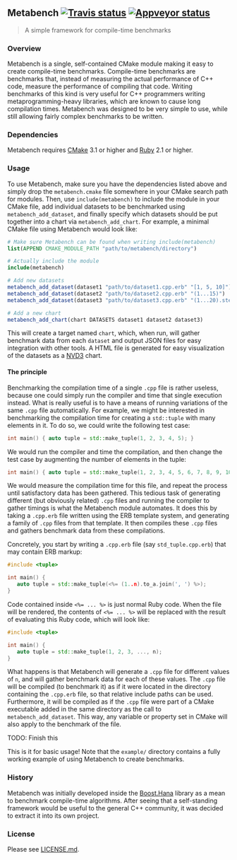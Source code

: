 ## Metabench <a target="_blank" href="https://travis-ci.org/ldionne/metabench">![Travis status][badge.Travis]</a> <a target="_blank" href="https://ci.appveyor.com/project/ldionne/metabench">![Appveyor status][badge.Appveyor]</a>
> A simple framework for compile-time benchmarks


### Overview
Metabench is a single, self-contained CMake module making it easy to create
compile-time benchmarks. Compile-time benchmarks are benchmarks that, instead
of measuring the actual performance of C++ code, measure the performance of
compiling that code. Writing benchmarks of this kind is very useful for C++
programmers writing metaprogramming-heavy libraries, which are known to cause
long compilation times. Metabench was designed to be very simple to use, while
still allowing fairly complex benchmarks to be written.

### Dependencies
Metabench requires [CMake][] 3.1 or higher and [Ruby][] 2.1 or higher.

### Usage
To use Metabench, make sure you have the dependencies listed above and simply
drop the `metabench.cmake` file somewhere in your CMake search path for modules.
Then, use `include(metabench)` to include the module in your CMake file, add
individual datasets to be benchmarked using `metabench_add_dataset`, and finally
specify which datasets should be put together into a chart via `metabench_add_chart`.
For example, a minimal CMake file using Metabench would look like:

```CMake
# Make sure Metabench can be found when writing include(metabench)
list(APPEND CMAKE_MODULE_PATH "path/to/metabench/directory")

# Actually include the module
include(metabench)

# Add new datasets
metabench_add_dataset(dataset1 "path/to/dataset1.cpp.erb" "[1, 5, 10]")
metabench_add_dataset(dataset2 "path/to/dataset2.cpp.erb" "(1...15)")
metabench_add_dataset(dataset3 "path/to/dataset3.cpp.erb" "(1...20).step(5)")

# Add a new chart
metabench_add_chart(chart DATASETS dataset1 dataset2 dataset3)
```

This will create a target named `chart`, which, when run, will gather benchmark
data from each `dataset` and output JSON files for easy integration with other
tools. A HTML file is generated for easy visualization of the datasets as a
[NVD3][] chart.

#### The principle
Benchmarking the compilation time of a single `.cpp` file is rather useless,
because one could simply run the compiler and time that single execution instead.
What is really useful is to have a means of running variations of the same
`.cpp` file automatically. For example, we might be interested in benchmarking
the compilation time for creating a `std::tuple` with many elements in it. To
do so, we could write the following test case:

```c++
int main() { auto tuple = std::make_tuple(1, 2, 3, 4, 5); }
```

We would run the compiler and time the compilation, and then change the test
case by augmenting the number of elements in the tuple:

```c++
int main() { auto tuple = std::make_tuple(1, 2, 3, 4, 5, 6, 7, 8, 9, 10); }
```

We would measure the compilation time for this file, and repeat the process
until satisfactory data has been gathered. This tedious task of generating
different (but obviously related) `.cpp` files and running the compiler to
gather timings is what the Metabench module automates. It does this by taking
a `.cpp.erb` file written using the ERB template system, and generating a
family of `.cpp` files from that template. It then compiles these `.cpp`
files and gathers benchmark data from these compilations.

Concretely, you start by writing a `.cpp.erb` file (say `std_tuple.cpp.erb`)
that may contain ERB markup:

```c++
#include <tuple>

int main() {
   auto tuple = std::make_tuple(<%= (1..n).to_a.join(', ') %>);
}
```

Code contained inside `<%= ... %>` is just normal Ruby code. When the file
will be rendered, the contents of `<%= ... %>` will be replaced with the
result of evaluating this Ruby code, which will look like:

```c++
#include <tuple>

int main() {
   auto tuple = std::make_tuple(1, 2, 3, ..., n);
}
```

What happens is that Metabench will generate a `.cpp` file for different
values of `n`, and will gather benchmark data for each of these values.
The `.cpp` file will be compiled (to benchmark it) as if it were located
in the directory containing the `.cpp.erb` file, so that relative include
paths can be used. Furthermore, it will be compiled as if the `.cpp` file
were part of a CMake executable added in the same directory as the call to
`metabench_add_dataset`. This way, any variable or property set in CMake
will also apply to the benchmark of the file.

TODO: Finish this

This is it for basic usage! Note that the `example/` directory contains a
fully working example of using Metabench to create benchmarks.

### History
Metabench was initially developed inside the [Boost.Hana][] library as a
mean to benchmark compile-time algorithms. After seeing that a self-standing
framework would be useful to the general C++ community, it was decided to
extract it into its own project.

### License
Please see [LICENSE.md](LICENSE.md).


<!-- Links -->
[badge.Appveyor]: https://ci.appveyor.com/api/projects/status/github/ldionne/metabench?svg=true&branch=master
[badge.Travis]: https://travis-ci.org/ldionne/metabench.svg?branch=master
[Boost.Hana]: http://github.com/boostorg/hana
[CMake]: http://www.cmake.org
[ERB]: http://en.wikipedia.org/wiki/ERuby
[Ruby]: https://www.ruby-lang.org/en/
[NVD3]: http://nvd3.org/

